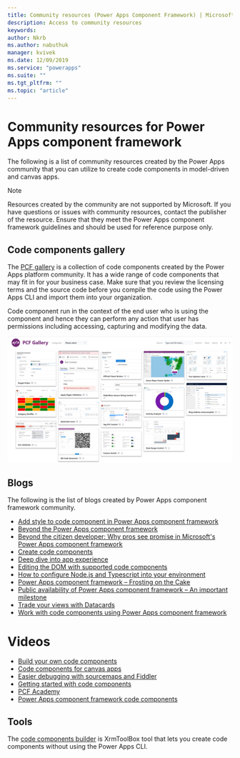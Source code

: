 ```yaml
---
title: Community resources (Power Apps Component Framework) | Microsoft Docs
description: Access to community resources
keywords:
author: Nkrb
ms.author: nabuthuk
manager: kvivek
ms.date: 12/09/2019
ms.service: "powerapps"
ms.suite: ""
ms.tgt_pltfrm: ""
ms.topic: "article"
---
```


# Community resources for Power Apps component framework

The following is a list of community resources created by the Power Apps community that you can utilize to create code components in model-driven and canvas apps. 

> [!NOTE]
> Resources created by the community are not supported by Microsoft. If you have questions or issues with community resources, contact the publisher of the resource.
> Ensure that they meet the Power Apps component framework guidelines and should be used for reference  purpose only. 

## Code components gallery

The [PCF gallery](https://pcf.gallery/) is a collection of code components created by the Power Apps platform community. It has a wide range of code components that may fit in for your business case. Make sure that you review the licensing terms and the source code before you compile the code using the Power Apps CLI and import them into your organization.

Code component run in the context of the end user who is using the component and hence they can perform any action that user has permissions including accessing, capturing and modifying the data. 

![Component gallery](media/pcf-gallery.PNG "Components gallery")


## Blogs

The following is the list of blogs created by Power Apps component framework community.

- [Add style to code component in Power Apps component framework](https://nishantrana.me/2019/06/06/how-to-add-style-to-custom-component-in-powerapps-component-framework/)
- [Beyond the Power Apps component framework](https://www.itaintboring.com/dynamics-crm/beyond-the-powerapps-component-framework)
- [Beyond the citizen developer: Why pros see promise in Microsoft's Power Apps component framework](https://msdynamicsworld.com/story/beyond-citizen-developer-why-pros-see-promise-microsofts-powerapps-component-framework)
- [Create code components](https://debajmecrm.com/2019/04/26/in-depth-end-end-walkthrough-develop-your-custom-controls-using-power-apps-component-framework-and-use-it-on-your-crm-interface/)
- [Deep dive into app experience](https://www.nz365guy.com/deep-dive-into-app-experience-with-clay-wesener/)
- [Editing the DOM with supported code components](https://www.magnetismsolutions.com/blog/adammurchison/2019/05/29/editing-the-dom-with-supported-dynamics-365-custom-controls)
- [How to configure Node.js and Typescript into your environment](https://capuanodanilo.com/2019/06/11/how-to-configure-node-js-and-typescript-into-your-environment-to-develop-powerapps-component-frameworks-pcf)
- [Power Apps component framework – Frosting on the Cake](https://stevemordue.com/powerapps-component-framework-frosting-on-the-cake/)
- [Public availability of Power Apps component framework – An important milestone](https://crmindian.com/2019/04/24/public-availability-of-powerapps-component-framework-an-important-milestone-for-powerapps-and-d365/)
- [Trade your views with Datacards](https://www.linkedin.com/pulse/trade-your-crm-views-datacards-manny-grewal/)
- [Work with code components using Power Apps component framework](https://powermaverick.dev/2019/05/18/create-custom-controls-using-powerapp-component-framework)

# Videos

- [Build your own code components](https://www.youtube.com/watch?v=S3Z_IUf1ncg)
- [Code components for canvas apps](https://www.youtube.com/watch?v=bMSCkcb4xAQ&feature=emb_logo)
- [Easier debugging with sourcemaps and Fiddler](https://www.youtube.com/watch?v=Ov-m5FBUj9g&feature=youtu.be)
- [Getting started with code components](https://www.youtube.com/watch?v=ylhVZUlGgQw)
- [PCF Academy](https://www.youtube.com/channel/UCjXCqDkRAGFAtu2JlWr3Epg)  
- [Power Apps component framework code components](https://www.youtube.com/watch?v=FxWF-LCCB4g&feature=youtu.be)


## Tools

The [code components builder](https://www.xrmtoolbox.com/plugins/Maverick.PCF.Builder/) is XrmToolBox tool that lets you create code components without using the Power Apps CLI.
